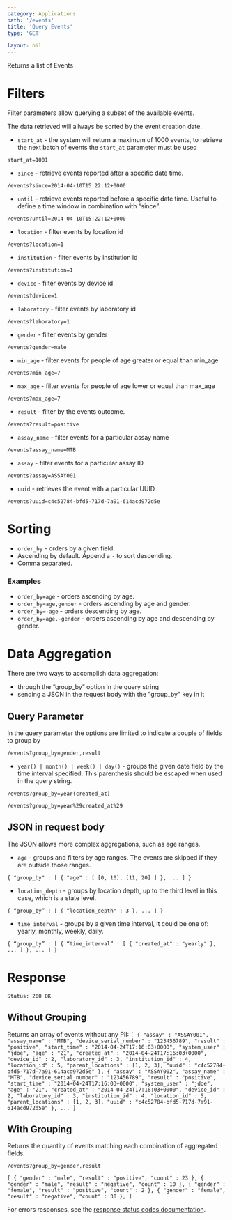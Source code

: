 ```yaml
---
category: Applications
path: '/events'
title: 'Query Events'
type: 'GET'

layout: nil
---
```


Returns a list of Events

# Filters

Filter parameters allow querying a subset of the available events.

The data retrieved will allways be sorted by the event creation date.

* `start_at` - the system will return a maximum of 1000 events, to retrieve the next batch of events the `start_at` parameter must be used

`start_at=1001`

* `since` - retrieve events reported after a specific date time.

`/events?since=2014-04-10T15:22:12+0000`

* `until` - retrieve events reported before a specific date time. Useful to define a time window in combination with “since”.

`/events?until=2014-04-10T15:22:12+0000`

* `location` - filter events by location id

`/events?location=1`

* `institution` - filter events by institution id

`/events?institution=1`

* `device` - filter events by device id

`/events?device=1`

* `laboratory` - filter events by laboratory id

`/events?laboratory=1`

* `gender` - filter events by gender

`/events?gender=male`

* `min_age` - filter events for people of age greater or equal than min_age

`/events?min_age=7`

* `max_age` - filter events for people of age lower or equal than max_age

`/events?max_age=7`

* `result` - filter by the events outcome.

`/events?result=positive`

* `assay_name` - filter events for a particular assay name

`/events?assay_name=MTB`

* `assay` - filter events for a particular assay ID

`/events?assay=ASSAY001`

* `uuid` - retrieves the event with a particular UUID

`/events?uuid=c4c52784-bfd5-717d-7a91-614acd972d5e`

# Sorting

* `order_by` - orders by a given field.
* Ascending by default. Append a `-` to sort descending.
* Comma separated.

### Examples

* `order_by=age` - orders ascending by age.
* `order_by=age,gender` - orders ascending by age and gender.
* `order_by=-age` - orders descending by age.
* `order_by=age,-gender` - orders ascending by age and descending by gender.

# Data Aggregation

There are two ways to accomplish data aggregation:

* through the “group_by” option in the query string
* sending a JSON in the request body with the "group_by" key in it

## Query Parameter

In the query parameter the options are limited to indicate a couple of fields to group by

`/events?group_by=gender,result`

* `year() | month() | week() | day()` - groups the given date field by the time interval specified. This parenthesis should be escaped when used in the query string.

`/events?group_by=year(created_at)`

`/events?group_by=year%29created_at%29`

## JSON in request body

The JSON allows more complex aggregations, such as age ranges.

* `age` - groups and filters by age ranges. The events are skipped if they are outside those ranges.

`{
  "group_by" : [
    { "age" : [ [0, 10], [11, 20] ] },
    ...
  ]
}`

* `location_depth` - groups by location depth, up to the third level in this case, which is a state level.

`{
  “group_by” : [
    { “location_depth" : 3 },
    ...
  ]
}`

* `time_interval` - groups by a given time interval, it could be one of: yearly, monthly, weekly, daily.

`{
  “group_by” : [
    { “time_interval” : [
      { "created_at" : "yearly" },
      ...
    ] },
    ...
  ]
}`

# Response

`Status: 200 OK`

## Without Grouping

Returns an array of events without any PII:
`[
{
  "assay" : "ASSAY001",
  "assay_name" : "MTB",
  "device_serial_number" : "123456789",
  "result" : "positive",
  "start_time" : "2014-04-24T17:16:03+0000",
  "system_user" : "jdoe",
  "age" : "21",
  "created_at" : "2014-04-24T17:16:03+0000",
  "device_id" : 2,
  "laboratory_id" : 3,
  "institution_id" : 4,
  "location_id" : 5,
  "parent_locations" : [1, 2, 3],
  "uuid" : "c4c52784-bfd5-717d-7a91-614acd972d5e"
},
{
  "assay" : "ASSAY002",
  "assay_name" : "MTB",
  "device_serial_number" : "123456789",
  "result" : "positive",
  "start_time" : "2014-04-24T17:16:03+0000",
  "system_user" : "jdoe",
  "age" : "21",
  "created_at" : "2014-04-24T17:16:03+0000",
  "device_id" : 2,
  "laboratory_id" : 3,
  "institution_id" : 4,
  "location_id" : 5,
  "parent_locations" : [1, 2, 3],
  "uuid" : "c4c52784-bfd5-717d-7a91-614acd972d5e"
},
...
]`

## With Grouping

Returns the quantity of events matching each combination of aggregated fields.

`/events?group_by=gender,result`

`[
  {
    "gender" : "male",
    "result" : "positive",
    "count" : 23
  },
  {
    "gender" : "male",
    "result" : "negative",
    "count" : 10
  },
  {
    "gender" : "female",
    "result" : "positive",
    "count" : 2
  },
  {
    "gender" : "female",
    "result" : "negative",
    "count" : 30
  },
]`

For errors responses, see the [response status codes documentation](#http-response-codes).
